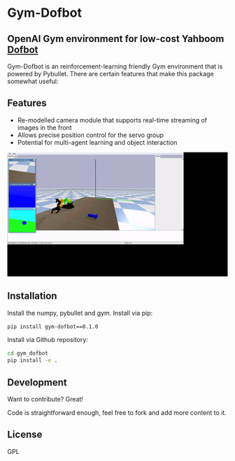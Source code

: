 # Gym-Dofbot
## OpenAI Gym environment for low-cost Yahboom [Dofbot](https://category.yahboom.net/products/dofbot-jetson_nano)

Gym-Dofbot is an reinforcement-learning friendly Gym environment that is powered by Pybullet. There are certain features that make this package somewhat useful:

## Features

- Re-modelled camera module that supports real-time streaming of images in the front
- Allows precise position control for the servo group
- Potential for multi-agent learning and object interaction

![gif](https://github.com/CharlesXu1124/gym-dofbot/blob/main/Demo/dofbot_gym.gif?raw=true)

## Installation

Install the numpy, pybullet and gym.
Install via pip:
```
pip install gym-dofbot==0.1.0
```
Install via Github repository:
```sh
cd gym_dofbot
pip install -e .
```

## Development

Want to contribute? Great!

Code is straightforward enough, feel free to fork and add more content to it.


## License

GPL
